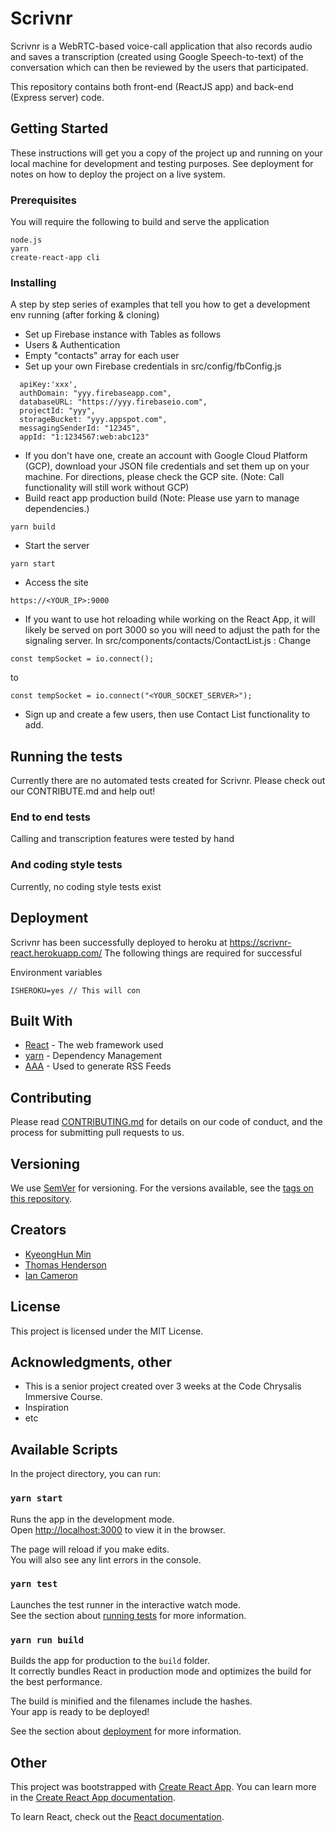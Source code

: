 # Scrivnr

Scrivnr is a WebRTC-based voice-call application that also records audio and 
saves a transcription (created using Google Speech-to-text) of the conversation which can then be reviewed by the users that participated.

This repository contains both front-end (ReactJS app) and back-end (Express server) code.

## Getting Started
These instructions will get you a copy of the project up and running on your local machine for development and testing purposes. See deployment for notes on how to deploy the project on a live system.




### Prerequisites

You will require the following to build and serve the application

```
node.js
yarn
create-react-app cli
```

### Installing

A step by step series of examples that tell you how to get a development env running (after forking & cloning)

- Set up Firebase instance with Tables as follows
 - Users & Authentication
 - Empty "contacts" array for each user
- Set up your own Firebase credentials in src/config/fbConfig.js
```
  apiKey:'xxx',
  authDomain: "yyy.firebaseapp.com",
  databaseURL: "https://yyy.firebaseio.com",
  projectId: "yyy",
  storageBucket: "yyy.appspot.com",
  messagingSenderId: "12345",
  appId: "1:1234567:web:abc123"
```
- If you don't have one, create an account with Google Cloud Platform (GCP), download your JSON file credentials and set them up on your machine. For directions, please check the GCP site. (Note: Call functionality will still work without GCP)
- Build react app production build (Note: Please use yarn to manage dependencies.)
```
yarn build
``` 
- Start the server
```
yarn start
``` 
- Access the site
```
https://<YOUR_IP>:9000
```
- If you want to use hot reloading while working on the React App, it will likely be served on port 3000 so you will need to adjust the path for the signaling server. In src/components/contacts/ContactList.js :
Change
```
const tempSocket = io.connect();
```
to
```
const tempSocket = io.connect("<YOUR_SOCKET_SERVER>");
```
- Sign up and create a few users, then use Contact List functionality to add.


## Running the tests

Currently there are no automated tests created for Scrivnr. Please check out our CONTRIBUTE.md and help out!

### End to end tests

Calling and transcription features were tested by hand

### And coding style tests

Currently, no coding style tests exist

## Deployment

Scrivnr has been successfully deployed to heroku at https://scrivnr-react.herokuapp.com/
The following things are required for successful 

Environment variables
```
ISHEROKU=yes // This will con

```

## Built With

* [React](http://www.dropwizard.io/1.0.2/docs/) - The web framework used
* [yarn](https://maven.apache.org/) - Dependency Management
* [AAA](https://AAA.com/) - Used to generate RSS Feeds

## Contributing

Please read [CONTRIBUTING.md](https://gist.github.com/PurpleBooth/b24679402957c63ec426) for details on our code of conduct, and the process for submitting pull requests to us.

## Versioning


We use [SemVer](http://semver.org/) for versioning. For the versions available, see the [tags on this repository](https://github.com/your/project/tags). 

## Creators

- [KyeongHun Min](http://www.github.com/sziru)
- [Thomas Henderson](http://www.github.com/thenderson55)
- [Ian Cameron](http://www.github.com/iankameron)

## License

This project is licensed under the MIT License.

## Acknowledgments, other

* This is a senior project created over 3 weeks at the Code Chrysalis Immersive Course.
* Inspiration
* etc

## Available Scripts

In the project directory, you can run:

### `yarn start`

Runs the app in the development mode.<br>
Open [http://localhost:3000](http://localhost:3000) to view it in the browser.

The page will reload if you make edits.<br>
You will also see any lint errors in the console.

### `yarn test`

Launches the test runner in the interactive watch mode.<br>
See the section about [running tests](https://facebook.github.io/create-react-app/docs/running-tests) for more information.

### `yarn run build`

Builds the app for production to the `build` folder.<br>
It correctly bundles React in production mode and optimizes the build for the best performance.

The build is minified and the filenames include the hashes.<br>
Your app is ready to be deployed!

See the section about [deployment](https://facebook.github.io/create-react-app/docs/deployment) for more information.

## Other
This project was bootstrapped with [Create React App](https://github.com/facebook/create-react-app).
You can learn more in the [Create React App documentation](https://facebook.github.io/create-react-app/docs/getting-started).

To learn React, check out the [React documentation](https://reactjs.org/).
